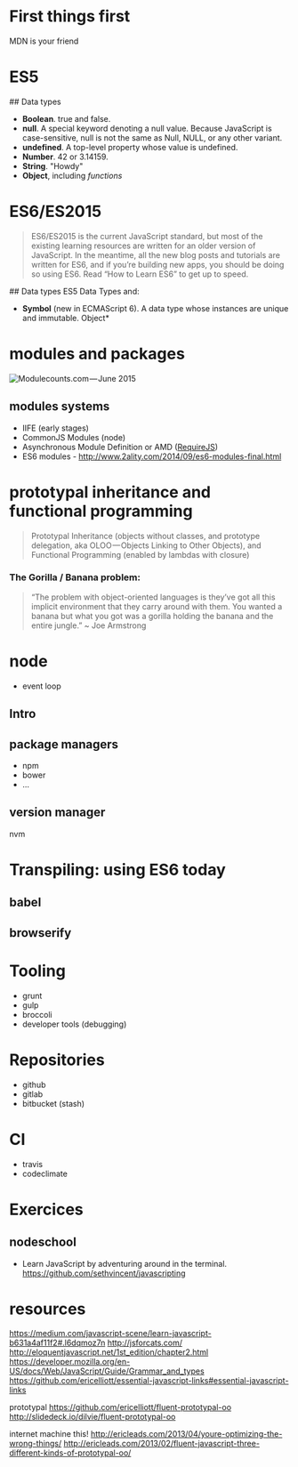 # First things first
MDN is your friend

# ES5
## Data types
* **Boolean**. true and false.
* **null**. A special keyword denoting a null value. Because JavaScript is case-sensitive, null is not the same as Null, NULL, or any other variant.
* **undefined**. A top-level property whose value is undefined.
* **Number**. 42 or 3.14159.
* **String**. "Howdy"
* **Object**, including *functions*

# ES6/ES2015
> ES6/ES2015 is the current JavaScript standard, but most of the existing learning resources are written for an older version of JavaScript. In the meantime, all the new blog posts and tutorials are written for ES6, and if you’re building new apps, you should be doing so using ES6. Read “How to Learn ES6” to get up to speed.

## Data types
ES5 Data Types and:
* **Symbol** (new in ECMAScript 6). A data type whose instances are unique and immutable.
Object*

# modules and packages
![Modulecounts.com — June 2015](https://cdn-images-1.medium.com/max/800/1*43oJh5d5f_nluvByRPrgvw.png)

## modules systems
* IIFE (early stages)
* CommonJS Modules (node)
* Asynchronous Module Definition or AMD ([RequireJS](http://requirejs.org/))
* ES6 modules - http://www.2ality.com/2014/09/es6-modules-final.html


# prototypal inheritance and functional programming
> Prototypal Inheritance (objects without classes, and prototype delegation, aka OLOO — Objects Linking to Other Objects), and
Functional Programming (enabled by lambdas with closure)

### The Gorilla / Banana problem:
> “The problem with object-oriented languages is they’ve got all this implicit environment that they carry around with them. You wanted a banana but what you got was a gorilla holding the banana and the entire jungle.” ~ Joe Armstrong

# node
 * event loop

## Intro


## package managers
* npm
* bower
* ...

## version manager
nvm

# Transpiling: using ES6 today

## babel
## browserify


# Tooling
 * grunt
 * gulp
 * broccoli
 * developer tools (debugging)

# Repositories
 * github
 * gitlab
 * bitbucket (stash)

# CI
 * travis
 * codeclimate

# Exercices

## nodeschool
  * Learn JavaScript by adventuring around in the terminal. https://github.com/sethvincent/javascripting

# resources

https://medium.com/javascript-scene/learn-javascript-b631a4af11f2#.l6dqmoz7n
http://jsforcats.com/
http://eloquentjavascript.net/1st_edition/chapter2.html
https://developer.mozilla.org/en-US/docs/Web/JavaScript/Guide/Grammar_and_types
https://github.com/ericelliott/essential-javascript-links#essential-javascript-links

prototypal
https://github.com/ericelliott/fluent-prototypal-oo
http://slidedeck.io/dilvie/fluent-prototypal-oo

internet machine this!
http://ericleads.com/2013/04/youre-optimizing-the-wrong-things/
http://ericleads.com/2013/02/fluent-javascript-three-different-kinds-of-prototypal-oo/
